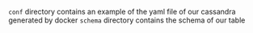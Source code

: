 `conf` directory contains an example of the yaml file of our cassandra generated by docker
`schema` directory contains the schema of our table
